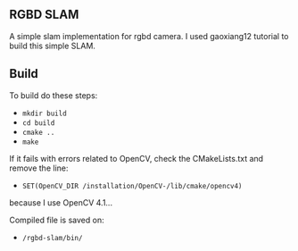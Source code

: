 ## RGBD SLAM

A simple slam implementation for rgbd camera.
I used gaoxiang12 tutorial to build this simple SLAM.

## Build

To build do these steps:

- `mkdir build`
- `cd build`
- `cmake ..`
- `make`

If it fails with errors related to OpenCV, check the CMakeLists.txt and remove the line:

- `SET(OpenCV_DIR /installation/OpenCV-/lib/cmake/opencv4)`

because I use OpenCV 4.1...

Compiled file is saved on:
- `/rgbd-slam/bin/`
